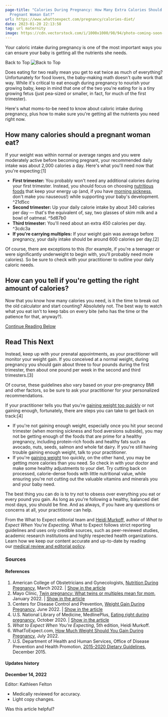 ```yaml
---
page-title: "Calories During Pregnancy: How Many Extra Calories Should a
  Pregnant Woman Eat?"
url: https://www.whattoexpect.com/pregnancy/calories-diet/
date: 2023-01-20 22:13:58
tag: url maternity
image: https://cdn.vectorstock.com/i/1000x1000/98/94/photo-coming-soon-picture-frame-neon-sign-vector-39759894.webp
---
```


Your caloric intake during pregnancy is one of the most important ways you can ensure your baby is getting all the nutrients she needs.

Back to Top ![Back to Top](https://images.agoramedia.com/wte3.0/gcms/redesign/back-to-top-button.svg)

Does eating for two really mean you get to eat twice as much of everything? Unfortunately for food lovers, the baby-making math doesn't quite work that way. While it's critical to eat enough during pregnancy to nourish your growing baby, keep in mind that one of the two you're eating for is a tiny growing fetus (just pea-sized or smaller, in fact, for much of the first trimester).

Here's what moms-to-be need to know about caloric intake during pregnancy, plus how to make sure you're getting all the nutrients you need right now.

## How many calories should a pregnant woman eat?

If your weight was within normal or average ranges and you were moderately active before becoming pregnant, your recommended daily intake was about 2,000 calories a day. Here's what you'll need now that you're expecting:\[1\]

- **First trimester:** You probably won't need any additional calories during your first trimester. Instead, you should focus on choosing [nutritious foods](https://www.whattoexpect.com/pregnancy/eating-well/week-11/big-nutrition-small-packages.aspx) that keep your energy up (and, if you have [morning sickness](https://www.whattoexpect.com/pregnancy/morning-sickness/), don't make you nauseous!) while supporting your baby's development. ^21d5cc
- **Second trimester:** Up your daily calorie intake by about 340 calories per day — that's the equivalent of, say, two glasses of skim milk and a bowl of oatmeal. ^5d87b0
- **Third trimester:** You'll need about an extra 450 calories per day. ^3cdc3a
- **If you're carrying multiples:** If your weight gain was average before pregnancy, your daily intake should be around 600 calories per day.\[2\]

Of course, there are exceptions to this (for example, if you're a teenager or were significantly underweight to begin with, you'll probably need more calories). So be sure to check with your practitioner to outline your daily caloric needs.

## How can you tell if you're getting the right amount of calories?

Now that you know how many calories you need, is it the time to break out the old calculator and start counting? Absolutely not. The best way to watch what you eat isn't to keep tabs on every bite (who has the time or the patience for that, anyway?).

[Continue Reading Below](https://www.whattoexpect.com/pregnancy/calories-diet/#)

## Read This Next

Instead, keep up with your prenatal appointments, as your practitioner will monitor your weight gain. If you conceived at a normal weight, during pregnancy you should gain about three to four pounds during the first trimester, then about one pound per week in the second and third trimesters.\[3\]

Of course, these guidelines also vary based on your pre-pregnancy BMI and other factors, so be sure to ask your practitioner for your personalized recommendations.

If your practitioner tells you that you're [gaining weight too quickly](https://www.whattoexpect.com/pregnancy-weight-gain-calculator) or not gaining enough, fortunately, there are steps you can take to get back on track:\[4\]

- If you're not gaining enough weight, especially once you hit your second trimester (when morning sickness and food aversions subside), you may not be getting enough of the foods that are prime for a healthy pregnancy, including protein-rich foods and healthy fats such as avocado, nuts, seeds, salmon and whole fat dairy. If you're still having trouble gaining enough weight, talk to your practitioner.
- If you're [gaining weight](https://www.whattoexpect.com/pregnancy/weight-gain/) too quickly, on the other hand, you may be getting more calories than you need. So check in with your doctor and make some healthy adjustments to your diet. Try cutting back on processed, calorie-dense foods with little nutritional value, while ensuring you're not cutting out the valuable vitamins and minerals you and your baby need.

The best thing you can do is to try not to obsess over everything you eat or every pound you gain. As long as you're following a healthy, balanced diet most days, you should be fine. And as always, if you have any questions or concerns at all, your practitioner can help.

From the What to Expect editorial team and [Heidi Murkoff,](https://www.whattoexpect.com/about-heidi-murkoff/) author of *What to Expect When You're Expecting*. What to Expect follows strict reporting guidelines and uses only credible sources, such as peer-reviewed studies, academic research institutions and highly respected health organizations. Learn how we keep our content accurate and up-to-date by reading our [medical review and editorial policy](https://www.whattoexpect.com/medical-review/).

### Sources

#### References

1.  American College of Obstetricians and Gynecologists, [Nutrition During Pregnancy](https://www.acog.org/womens-health/faqs/nutrition-during-pregnancy), March 2022. | [Show in the article](https://www.whattoexpect.com/pregnancy/calories-diet/#1-inline)
2.  Mayo Clinic, [Twin pregnancy: What twins or multiples mean for mom](https://www.mayoclinic.org/healthy-lifestyle/pregnancy-week-by-week/in-depth/twin-pregnancy/art-20048161), January 2022. | [Show in the article](https://www.whattoexpect.com/pregnancy/calories-diet/#2-inline)
3.  Centers for Disease Control and Prevention, [Weight Gain During Pregnancy](https://www.cdc.gov/reproductivehealth/maternalinfanthealth/pregnancy-weight-gain.htm), June 2022. | [Show in the article](https://www.whattoexpect.com/pregnancy/calories-diet/#3-inline)
4.  U.S. National Library of Medicine, MedlinePlus, [Eating right during pregnancy](https://medlineplus.gov/ency/patientinstructions/000584.htm), October 2020. | [Show in the article](https://www.whattoexpect.com/pregnancy/calories-diet/#4-inline)
5.  _What to Expect When You're Expecting_, 5th edition, Heidi Murkoff.
6.  WhatToExpect.com, [How Much Weight Should You Gain During Pregnancy](https://www.whattoexpect.com/pregnancy/weight-gain/), July 2022.
7.  U.S. Department of Health and Human Services, Office of Disease Prevention and Health Promotion, [2015-2020 Dietary Guidelines](https://health.gov/our-work/food-nutrition/previous-dietary-guidelines/2015), December 2015.

#### Updates history

**December 14, 2022**

Editor: Kathleen Felton

- Medically reviewed for accuracy.
- Light copy changes.

Was this article helpful?
